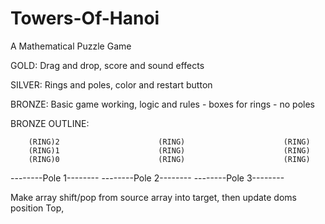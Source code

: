 # Towers-Of-Hanoi
A Mathematical Puzzle Game




GOLD: Drag and drop, score and sound effects

SILVER: Rings and poles, color and restart button

BRONZE: Basic game working, logic and rules - boxes for rings - no poles



BRONZE OUTLINE:

        (RING)2                      (RING)                      (RING)
        (RING)1                      (RING)                      (RING)
        (RING)0                      (RING)                      (RING)
--------Pole 1--------       --------Pole 2--------      --------Pole 3--------   




Make array
shift/pop from source array into target, then update doms
position Top,
